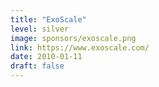 ```yaml
---
title: "ExoScale"
level: silver
image: sponsors/exoscale.png
link: https://www.exoscale.com/
date: 2010-01-11
draft: false
---
```



